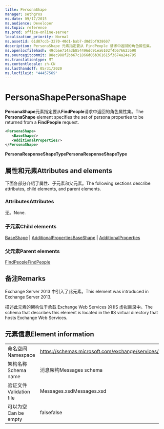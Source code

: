 ```yaml
---
title: PersonaShape
manager: sethgros
ms.date: 09/17/2015
ms.audience: Developer
ms.topic: reference
ms.prod: office-online-server
localization_priority: Normal
ms.assetid: 61d87cd5-3270-40d1-bab7-d0d5bf938607
description: PersonaShape 元素指定要从 FindPeople 请求中返回的角色属性集。
ms.openlocfilehash: 49cbae714a3b854496dc91ea6102f4b676623690
ms.sourcegitcommit: 88ec988f2bb67c1866d06b361615f3674a24e795
ms.translationtype: MT
ms.contentlocale: zh-CN
ms.lasthandoff: 05/31/2020
ms.locfileid: "44457569"
---
```

# <a name="personashape"></a><span data-ttu-id="ddaa2-103">PersonaShape</span><span class="sxs-lookup"><span data-stu-id="ddaa2-103">PersonaShape</span></span>

<span data-ttu-id="ddaa2-104">**PersonaShape**元素指定要从**FindPeople**请求中返回的角色属性集。</span><span class="sxs-lookup"><span data-stu-id="ddaa2-104">The **PersonaShape** element specifies the set of persona properties to be returned from a **FindPeople** request.</span></span> 
  
```XML
<PersonaShape>
   <BaseShape/>
   <AdditionalProperties/>
</PersonaShape>
```

 <span data-ttu-id="ddaa2-105">**PersonaResponseShapeType**</span><span class="sxs-lookup"><span data-stu-id="ddaa2-105">**PersonaResponseShapeType**</span></span>
## <a name="attributes-and-elements"></a><span data-ttu-id="ddaa2-106">属性和元素</span><span class="sxs-lookup"><span data-stu-id="ddaa2-106">Attributes and elements</span></span>

<span data-ttu-id="ddaa2-107">下面各部分介绍了属性、子元素和父元素。</span><span class="sxs-lookup"><span data-stu-id="ddaa2-107">The following sections describe attributes, child elements, and parent elements.</span></span>
  
### <a name="attributes"></a><span data-ttu-id="ddaa2-108">Attributes</span><span class="sxs-lookup"><span data-stu-id="ddaa2-108">Attributes</span></span>

<span data-ttu-id="ddaa2-109">无。</span><span class="sxs-lookup"><span data-stu-id="ddaa2-109">None.</span></span>
  
### <a name="child-elements"></a><span data-ttu-id="ddaa2-110">子元素</span><span class="sxs-lookup"><span data-stu-id="ddaa2-110">Child elements</span></span>

<span data-ttu-id="ddaa2-111">[BaseShape](baseshape.md)  | [AdditionalProperties](additionalproperties.md)</span><span class="sxs-lookup"><span data-stu-id="ddaa2-111">[BaseShape](baseshape.md) | [AdditionalProperties](additionalproperties.md)</span></span>
  
### <a name="parent-elements"></a><span data-ttu-id="ddaa2-112">父元素</span><span class="sxs-lookup"><span data-stu-id="ddaa2-112">Parent elements</span></span>

[<span data-ttu-id="ddaa2-113">FindPeople</span><span class="sxs-lookup"><span data-stu-id="ddaa2-113">FindPeople</span></span>](findpeople.md)
  
## <a name="remarks"></a><span data-ttu-id="ddaa2-114">备注</span><span class="sxs-lookup"><span data-stu-id="ddaa2-114">Remarks</span></span>

<span data-ttu-id="ddaa2-115">Exchange Server 2013 中引入了此元素。</span><span class="sxs-lookup"><span data-stu-id="ddaa2-115">This element was introduced in Exchange Server 2013.</span></span>
  
<span data-ttu-id="ddaa2-116">描述此元素的架构位于承载 Exchange Web Services 的 IIS 虚拟目录中。</span><span class="sxs-lookup"><span data-stu-id="ddaa2-116">The schema that describes this element is located in the IIS virtual directory that hosts Exchange Web Services.</span></span>
  
## <a name="element-information"></a><span data-ttu-id="ddaa2-117">元素信息</span><span class="sxs-lookup"><span data-stu-id="ddaa2-117">Element information</span></span>

|||
|:-----|:-----|
|<span data-ttu-id="ddaa2-118">命名空间</span><span class="sxs-lookup"><span data-stu-id="ddaa2-118">Namespace</span></span>  <br/> |https://schemas.microsoft.com/exchange/services/2006/messages  <br/> |
|<span data-ttu-id="ddaa2-119">架构名称</span><span class="sxs-lookup"><span data-stu-id="ddaa2-119">Schema name</span></span>  <br/> |<span data-ttu-id="ddaa2-120">消息架构</span><span class="sxs-lookup"><span data-stu-id="ddaa2-120">Messages schema</span></span>  <br/> |
|<span data-ttu-id="ddaa2-121">验证文件</span><span class="sxs-lookup"><span data-stu-id="ddaa2-121">Validation file</span></span>  <br/> |<span data-ttu-id="ddaa2-122">Messages.xsd</span><span class="sxs-lookup"><span data-stu-id="ddaa2-122">Messages.xsd</span></span>  <br/> |
|<span data-ttu-id="ddaa2-123">可以为空</span><span class="sxs-lookup"><span data-stu-id="ddaa2-123">Can be empty</span></span>  <br/> |<span data-ttu-id="ddaa2-124">false</span><span class="sxs-lookup"><span data-stu-id="ddaa2-124">false</span></span>  <br/> |
   

